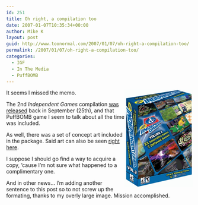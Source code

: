 ```yaml
---
id: 251
title: Oh right, a compilation too
date: 2007-01-07T10:35:34+00:00
author: Mike K
layout: post
guid: http://www.toonormal.com/2007/01/07/oh-right-a-compilation-too/
permalink: /2007/01/07/oh-right-a-compilation-too/
categories:
  - IGF
  - In The Media
  - PuffBOMB
---
```

 <img src="/content/ig2compilation.gif" align="right" />It seems I missed the memo.

The 2nd _Independent Games_ compilation [was released](http://www.amazon.com/IG-Independent-Games-V-2-0/dp/B000IN4VC2/ref=pd_bxgy_vg_text_b/105-5213483-4312439) back in September (25th), and that PuffBOMB game I seem to talk about all the time was included.

As well, there was a set of concept art included in the package. Said art can also be seen [right here](/2006/07/22/puffbomb-concept-art-2003-2004/).

I suppose I should go find a way to acquire a copy, &#8217;cause I&#8217;m not sure what happened to a complimentary one.

And in other news&#8230; I&#8217;m adding another sentence to this post so to not screw up the formating, thanks to my overly large image. Mission accomplished.